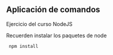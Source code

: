 ## Aplicación de  comandos

Ejercicio del curso NodeJS 

Recuerden instalar los paquetes de node

```
 npm install
```